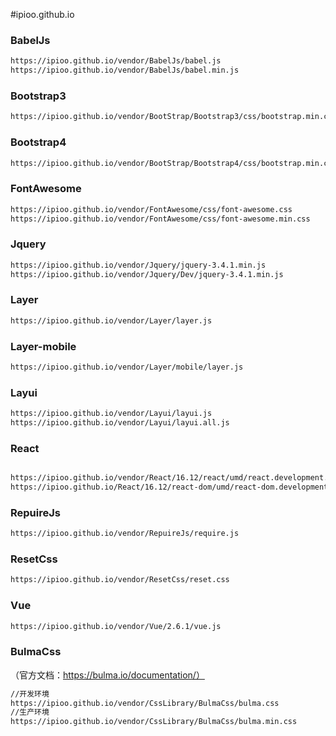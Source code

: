 #ipioo.github.io



### BabelJs

```html
https://ipioo.github.io/vendor/BabelJs/babel.js
https://ipioo.github.io/vendor/BabelJs/babel.min.js
```

### Bootstrap3

```html
https://ipioo.github.io/vendor/BootStrap/Bootstrap3/css/bootstrap.min.css
```

### Bootstrap4

```html
https://ipioo.github.io/vendor/BootStrap/Bootstrap4/css/bootstrap.min.css
```

### FontAwesome

```html
https://ipioo.github.io/vendor/FontAwesome/css/font-awesome.css
https://ipioo.github.io/vendor/FontAwesome/css/font-awesome.min.css
```


### Jquery

```html
https://ipioo.github.io/vendor/Jquery/jquery-3.4.1.min.js
https://ipioo.github.io/vendor/Jquery/Dev/jquery-3.4.1.min.js
```


### Layer

```html
https://ipioo.github.io/vendor/Layer/layer.js

```


### Layer-mobile

```html
https://ipioo.github.io/vendor/Layer/mobile/layer.js
```

### Layui

```html
https://ipioo.github.io/vendor/Layui/layui.js
https://ipioo.github.io/vendor/Layui/layui.all.js
```

### React

```html

https://ipioo.github.io/vendor/React/16.12/react/umd/react.development.js
https://ipioo.github.io/React/16.12/react-dom/umd/react-dom.development.js
```

### RepuireJs

```html
https://ipioo.github.io/vendor/RepuireJs/require.js
```



### ResetCss

```html
https://ipioo.github.io/vendor/ResetCss/reset.css
```



### Vue

```html
https://ipioo.github.io/vendor/Vue/2.6.1/vue.js
```

### BulmaCss

（官方文档：https://bulma.io/documentation/）

```html
//开发环境
https://ipioo.github.io/vendor/CssLibrary/BulmaCss/bulma.css
//生产环境
https://ipioo.github.io/vendor/CssLibrary/BulmaCss/bulma.min.css
```




